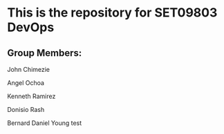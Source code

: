 # This is the repository for SET09803 DevOps

## Group Members:
John Chimezie

Angel Ochoa

Kenneth Ramirez

Donisio Rash

Bernard Daniel Young
test
